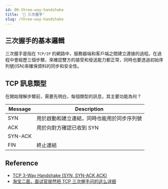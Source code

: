```yaml
---
id: 00-three-way-handshake
title: '📜 三次握手'
slug: /three-way-handshake
---
```


## 三次握手的基本邏輯

三次握手是指在 `TCP/IP` 的網路中，服務器端和客戶端之間建立連接的過程。在過程中會經歷三個步驟，來確認雙方的接受和發送能力都正常，同時也要透過初始序列號(ISN)來確保資料的同步和安全性。

## TCP 訊息類型

在開始理解步驟前，需要先明白，每個類型的訊息，其主要功能為何 ?

| Message | Description                                |
| ------- | ------------------------------------------ |
| SYN     | 用於啟動和建立連結，同時也能用於同步序列號 |
| ACK     | 用於向對方確認已收到 SYN                   |
| SYN-ACK |                                            |
| FIN     | 終止連結                                   |

## Reference

- [TCP 3-Way Handshake (SYN, SYN-ACK,ACK)](https://www.guru99.com/tcp-3-way-handshake.html)
- [淘宝二面，面试官居然把 TCP 三次握手问的这么详细](https://www.eet-china.com/mp/a44399.html)
